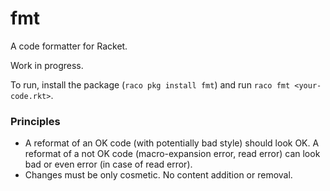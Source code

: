 fmt
===

A code formatter for Racket.

Work in progress.

To run, install the package (`raco pkg install fmt`) and run `raco fmt <your-code.rkt>`.

### Principles 

- A reformat of an OK code (with potentially bad style) should look OK. A reformat of a not OK code (macro-expansion error, read error) can look bad or even error (in case of read error).
- Changes must be only cosmetic. No content addition or removal.
